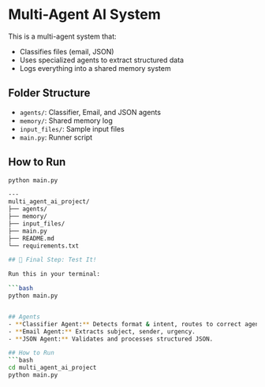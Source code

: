 # Multi-Agent AI System

This is a multi-agent system that:
- Classifies files (email, JSON)
- Uses specialized agents to extract structured data
- Logs everything into a shared memory system

## Folder Structure

- `agents/`: Classifier, Email, and JSON agents
- `memory/`: Shared memory log
- `input_files/`: Sample input files
- `main.py`: Runner script

## How to Run

```bash
python main.py

---
multi_agent_ai_project/
├── agents/
├── memory/
├── input_files/
├── main.py
├── README.md
└── requirements.txt

## 🚀 Final Step: Test It!

Run this in your terminal:

```bash
python main.py


## Agents
- **Classifier Agent:** Detects format & intent, routes to correct agent.
- **Email Agent:** Extracts subject, sender, urgency.
- **JSON Agent:** Validates and processes structured JSON.

## How to Run
```bash
cd multi_agent_ai_project
python main.py
